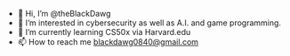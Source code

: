 - 👋 Hi, I’m @theBlackDawg
- 👀 I’m interested in cybersecurity as well as A.I. and game programming.
- 🌱 I’m currently learning CS50x via Harvard.edu
- 📫 How to reach me blackdawg0840@gmail.com
